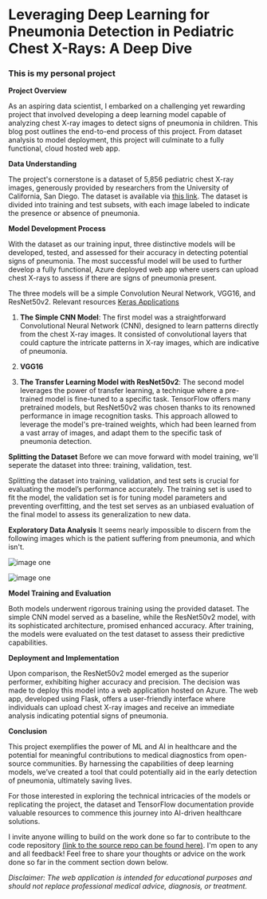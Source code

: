 # Leveraging Deep Learning for Pneumonia Detection in Pediatric Chest X-Rays: A Deep Dive
### This is my personal project

**Project Overview**

As an aspiring data scientist, I embarked on a challenging yet rewarding project that involved developing a deep learning model capable of analyzing chest X-ray images to detect signs of pneumonia in children. This blog post outlines the end-to-end process of this project. From dataset analysis to model deployment, this project will culminate to a fully functional, cloud hosted web app. 


**Data Understanding**

The project's cornerstone is a dataset of 5,856 pediatric chest X-ray images, generously provided by researchers from the University of California, San Diego. The dataset is available via [this link](https://data.mendeley.com/datasets/rscbjbr9sj/2). The dataset is divided into training and test subsets, with each image labeled to indicate the presence or absence of pneumonia.


**Model Development Process** 

With the dataset as our training input, three distinctive models will be developed, tested, and assessed for their accuracy in detecting potential signs of pneumonia. The most successful model will be used to further develop a fully functional, Azure deployed web app where users can upload chest X-rays to assess if there are signs of pneumonia present.

The three models will be a simple Convolution Neural Network, VGG16, and ResNet50v2.
Relevant resources
[Keras Applications](https://keras.io/api/applications/#usage-examples-for-image-classification-models) 

1. **The Simple CNN Model**: The first model was a straightforward Convolutional Neural Network (CNN), designed to learn patterns directly from the chest X-ray images. It consisted of convolutional layers that could capture the intricate patterns in X-ray images, which are indicative of pneumonia. 

2. **VGG16**

3. **The Transfer Learning Model with ResNet50v2**: The second model leverages the power of transfer learning, a technique where a pre-trained model is fine-tuned to a specific task. TensorFlow offers many pretrained models, but ResNet50v2 was chosen thanks to its renowned performance in image recognition tasks. This approach allowed to leverage the model's pre-trained weights, which had been learned from a vast array of images, and adapt them to the specific task of pneumonia detection. 

**Splitting the Dataset**
Before we can move forward with model training, we'll seperate the dataset into three: training, validation, test.

Splitting the dataset into training, validation, and test sets is crucial for evaluating the model’s performance accurately. The training set is used to fit the model, the validation set is for tuning model parameters and preventing overfitting, and the test set serves as an unbiased evaluation of the final model to assess its generalization to new data.

**Exploratory Data Analysis**
It seems nearly impossible to discern from the following images which is the patient suffering from pneumonia, and which isn't.

![image one](./assets/img/xrays/xray_normal.jpg)

![image one](./assets/img/xrays/xray_pneumonia.jpg)

**Model Training and Evaluation** 

Both models underwent rigorous training using the provided dataset. The simple CNN model served as a baseline, while the ResNet50v2 model, with its sophisticated architecture, promised enhanced accuracy. After training, the models were evaluated on the test dataset to assess their predictive capabilities. 

**Deployment and Implementation** 

Upon comparison, the ResNet50v2 model emerged as the superior performer, exhibiting higher accuracy and precision. The decision was made to deploy this model into a web application hosted on Azure. The web app, developed using Flask, offers a user-friendly interface where individuals can upload chest X-ray images and receive an immediate analysis indicating potential signs of pneumonia. 

**Conclusion** 

This project exemplifies the power of ML and AI in healthcare and the potential for meaningful contributions to medical diagnostics from open-source communities. By harnessing the capabilities of deep learning models, we’ve created a tool that could potentially aid in the early detection of pneumonia, ultimately saving lives. 

For those interested in exploring the technical intricacies of the models or replicating the project, the dataset and TensorFlow documentation provide valuable resources to commence this journey into AI-driven healthcare solutions.  

I invite anyone willing to build on the work done so far to contribute to the code repository [(link to the source repo can be found here)](https://github.com/jcarmfran/Pneumonia-Detection). I'm open to any and all feedback! Feel free to share your thoughts or advice on the work done so far in the comment section down below.

*Disclaimer: The web application is intended for educational purposes and should not replace professional medical advice, diagnosis, or treatment.* 